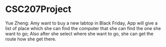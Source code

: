 # CSC207Project




Yue Zheng: Amy want to buy a new labtop in Black Friday, App will give a list of place which she can find the computer that she can find the one she want to go; Also after she select where she want to go, she can get the route how she get there.
